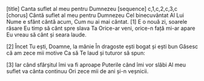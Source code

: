 [title] Canta suflet al meu pentru Dumnezeu
[sequence] c,1,c,2,c,3,c
[chorus]
Cântă suflet al meu pentru Dumnezeu
Cel binecuvântat
Al﻿ Lui Nume e sfânt cântă acum,
Cum nu ai mai cântat.
[1]
E o nouă zi, soarele răsare
Eu timp să cânt spre slava Ta
Orice-ar veni, orice-n față mi-ar apare
Eu vreau să cânt și seara laude.

[2]
Încet Tu ești, Doamne, la mânie
În dragoste ești bogat și ești bun
Găsesc că am zece mii motive
Ca să Te laud și tuturor să spun:

[3]
Iar când sfârșitul îmi va fi aproape
Puterile când îmi vor slăbi
Al meu suflet va cânta continuu
Ori zece mii de ani și-n veșnicii.

